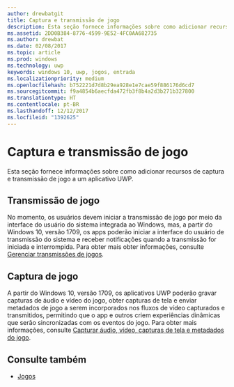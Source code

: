 ```yaml
---
author: drewbatgit
title: Captura e transmissão de jogo
description: Esta seção fornece informações sobre como adicionar recursos de captura e transmissão de jogo a um aplicativo UWP.
ms.assetid: 2DD0B384-8776-4599-9E52-4FC0AA682735
ms.author: drewbat
ms.date: 02/08/2017
ms.topic: article
ms.prod: windows
ms.technology: uwp
keywords: windows 10, uwp, jogos, entrada
ms.localizationpriority: medium
ms.openlocfilehash: b752221d7d8b29ea928e1e7cae59f886176d6cd7
ms.sourcegitcommit: f9a4854b6aecfda472fb3f8b4a2d3b271b327800
ms.translationtype: HT
ms.contentlocale: pt-BR
ms.lasthandoff: 12/12/2017
ms.locfileid: "1392625"
---
```

# <a name="game-broadcast-and-capture"></a>Captura e transmissão de jogo

Esta seção fornece informações sobre como adicionar recursos de captura e transmissão de jogo a um aplicativo UWP.

## <a name="game-broadcasting"></a>Transmissão de jogo
No momento, os usuários devem iniciar a transmissão de jogo por meio da interface do usuário do sistema integrada ao Windows, mas, a partir do Windows 10, versão 1709, os apps poderão iniciar a interface do usuário de transmissão do sistema e receber notificações quando a transmissão for iniciada e interrompida. Para obter mais obter informações, consulte [Gerenciar transmissões de jogos](manage-game-broadcasting.md).

## <a name="game-capture"></a>Captura de jogo
A partir do Windows 10, versão 1709, os aplicativos UWP poderão gravar capturas de áudio e vídeo do jogo, obter capturas de tela e enviar metadados de jogo a serem incorporados nos fluxos de vídeo capturados e transmitidos, permitindo que o app e outros criem experiências dinâmicas que serão sincronizadas com os eventos do jogo. Para obter mais informações, consulte [Capturar áudio, vídeo, capturas de tela e metadados do jogo](capture-game-audio-video-screenshots-and-metadata.md).



## <a name="see-also"></a>Consulte também

* [Jogos](index.md)